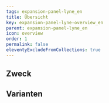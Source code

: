 ```yaml
---
tags: expansion-panel-lyne_en
title: Übersicht
key: expansion-panel-lyne-overview_en
parent: expansion-panel-lyne_en
icon: overview
order: 1
permalink: false
eleventyExcludeFromCollections: true
---
```


## Zweck

## Varianten

